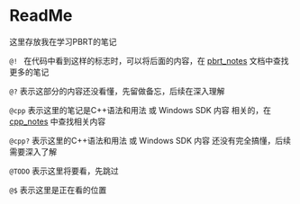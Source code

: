 # ReadMe

这里存放我在学习PBRT的笔记

`@! ` 在代码中看到这样的标志时，可以将后面的内容，在 [pbrt_notes](pbrt_notes.md) 文档中查找更多的笔记

`@?` 表示这部分的内容还没看懂，先留做备忘，后续在深入理解

`@cpp` 表示这里的笔记是C++语法和用法  或 Windows SDK 内容 相关的，在 [cpp_notes](cpp_notes.md) 中查找相关内容

`@cpp?` 表示这里的C++语法和用法 或 Windows SDK 内容 还没有完全搞懂，后续需要深入了解

`@TODO` 表示这里将要看，先跳过

`@$` 表示这里是正在看的位置